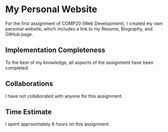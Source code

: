 # My Personal Website

For the first assignment of COMP20 (Web Development), I created my own personal website, which includes a link to my Resume, Biography, and GitHub page. 

## Implementation Completeness
To the best of my knowledge, all aspects of the assignment have been completed.

## Collaborations
I have not collaborated with anyone for this assignment.

## Time Estimate
I spent approximately 8 hours on this assignment.
